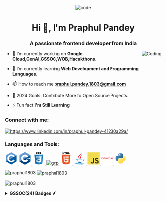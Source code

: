 <div align="center">
  <img src="https://media3.giphy.com/media/v1.Y2lkPTc5MGI3NjExNjg5YTY1dGYzandicjBtenZ5aGRmZWZ6M3J0Mms2M3NiNTFtM3J2eiZlcD12MV9pbnRlcm5hbF9naWZfYnlfaWQmY3Q9Zw/RbDKaczqWovIugyJmW/giphy.webp" alt="code" style="max-width: 100%;">
</div>

<h1 align="center">Hi 👋, I'm Praphul Pandey</h1>
<h3 align="center">A passionate frontend developer from India</h3>
<img align="right" alt="Coding" src="https://media4.giphy.com/media/v1.Y2lkPTc5MGI3NjExd3YxMjhpcnI3YXEwZjR1dmtmZ3h1cGJ2emw4bzJjbHVjamxpZXBnciZlcD12MV9pbnRlcm5hbF9naWZfYnlfaWQmY3Q9Zw/2IudUHdI075HL02Pkk/giphy.webp" style="max-width: 50%; display: inline-block;" height="250" data-target="animated-image.originalImage">


- 🔭 I’m currently working on **Google Cloud,GenAI,GSSOC,WOB,Hacakthons.**

- 🌱 I’m currently learning **Web Development and Programming Languages.**

- 📫 How to reach me **praphul.pandey.1803@gmail.com**

- 🥅 2024 Goals: Contribute More to Open Source Projects.

- ⚡ Fun fact **I'm Still Learning**

<h3 align="left">Connect with me:</h3>
<p align="left">
<a href="https://linkedin.com/in/https://www.linkedin.com/in/praphul-pandey-41230a29a/" target="blank"><img align="center" src="https://raw.githubusercontent.com/rahuldkjain/github-profile-readme-generator/master/src/images/icons/Social/linked-in-alt.svg" alt="https://www.linkedin.com/in/praphul-pandey-41230a29a/" height="30" width="40" /></a>
</p>

<h3 align="left">Languages and Tools:</h3>
<p align="left"> <a href="https://www.cprogramming.com/" target="_blank" rel="noreferrer"> <img src="https://raw.githubusercontent.com/devicons/devicon/master/icons/c/c-original.svg" alt="c" width="40" height="40"/> </a>
<a href="https://www.w3schools.com/cpp/" target="_blank" rel="noreferrer"> <img src="https://raw.githubusercontent.com/devicons/devicon/master/icons/cplusplus/cplusplus-original.svg" alt="cplusplus" width="40" height="40"/> </a> 
<a href="https://www.w3schools.com/css/" target="_blank" rel="noreferrer"> <img src="https://raw.githubusercontent.com/devicons/devicon/master/icons/css3/css3-original-wordmark.svg" alt="css3" width="40" height="40"/> </a> <a href="https://cloud.google.com" target="_blank" rel="noreferrer"> <img src="https://www.vectorlogo.zone/logos/google_cloud/google_cloud-icon.svg" alt="gcp" width="40" height="40"/> 
</a> <a href="https://www.w3.org/html/" target="_blank" rel="noreferrer"> <img src="https://raw.githubusercontent.com/devicons/devicon/master/icons/html5/html5-original-wordmark.svg" alt="html5" width="40" height="40"/> </a> 
<a href="https://www.java.com" target="_blank" rel="noreferrer"> <img src="https://raw.githubusercontent.com/devicons/devicon/master/icons/java/java-original.svg" alt="java" width="40" height="40"/> </a> <a href="https://developer.mozilla.org/en-US/docs/Web/JavaScript" target="_blank" rel="noreferrer"> <img src="https://raw.githubusercontent.com/devicons/devicon/master/icons/javascript/javascript-original.svg" alt="javascript" width="40" height="40"/> </a> 
<a href="https://www.oracle.com/" target="_blank" rel="noreferrer"> <img src="https://raw.githubusercontent.com/devicons/devicon/master/icons/oracle/oracle-original.svg" alt="oracle" width="40" height="40"/> </a> 
<a href="https://www.python.org" target="_blank" rel="noreferrer"> <img src="https://raw.githubusercontent.com/devicons/devicon/master/icons/python/python-original.svg" alt="python" width="40" height="40"/> </a> </p>

<p><img align="left" src="https://github-readme-stats.vercel.app/api/top-langs?username=praphul1803&show_icons=true&locale=en&layout=compact" alt="praphul1803" /></p>

<p>&nbsp;<img align="center" src="https://github-readme-stats.vercel.app/api?username=praphul1803&show_icons=true&locale=en" alt="praphul1803" /></p>

<p><img align="center" src="https://github-readme-streak-stats.herokuapp.com/?user=praphul1803&" alt="praphul1803" /></p>

<details>	
 <summary><b>GSSOC(24) Badges 🪶</b></summary><br>
<div style='display:flex; align-items:center; gap: 10px;' align='center'><a href="https://gssoc.girlscript.tech/leaderboard">
<img src="https://raw.githubusercontent.com/GSSoC24/Postman-Challenge/main/docs/assets/Postman%20White.png" width="100px" height="100px" />
  <img src="https://raw.githubusercontent.com/GSSoC24/Postman-Challenge/main/docs/assets/1.png" width="100px" height="100px" />
 
</div>
</details>
